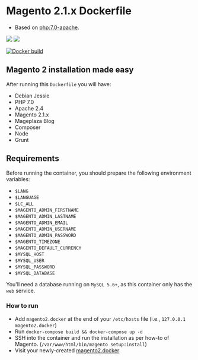 # Magento 2.1.x Dockerfile
- Based on [php:7.0-apache](https://github.com/docker-library/php/blob/ddc7084c8a78ea12f0cfdceff7d03c5a530b787e/7.0/apache/Dockerfile).

[![](https://images.microbadger.com/badges/image/roura/magento2.1.svg)](https://microbadger.com/images/roura/magento2.1)
[![](https://images.microbadger.com/badges/version/roura/magento2.1.svg)](https://microbadger.com/images/roura/magento2.1)

[![Docker build](http://dockeri.co/image/roura/magento2.1)](https://hub.docker.com/r/roura/magento2.1/)

## Magento 2 installation made easy
After running this `Dockerfile` you will have:
- Debian Jessie
- PHP 7.0
- Apache 2.4
- Magento 2.1.x
- Mageplaza Blog
- Composer
- Node
- Grunt

## Requirements
Before running the container, you should prepare the following environment variables:
- `$LANG`
- `$LANGUAGE`
- `$LC_ALL`
- `$MAGENTO_ADMIN_FIRSTNAME`
- `$MAGENTO_ADMIN_LASTNAME`
- `$MAGENTO_ADMIN_EMAIL`
- `$MAGENTO_ADMIN_USERNAME`
- `$MAGENTO_ADMIN_PASSWORD`
- `$MAGENTO_TIMEZONE`
- `$MAGENTO_DEFAULT_CURRENCY`
- `$MYSQL_HOST`
- `$MYSQL_USER`
- `$MYSQL_PASSWORD`
- `$MYSQL_DATABASE`

You'll need a database running on `MySQL 5.6+`, as this container only has the `web` service.

### How to run
- Add `magento2.docker` at the end of your `/etc/hosts` file (i.e., `127.0.0.1 magento2.docker`)
- Run `docker-compose build && docker-compose up -d`
- SSH into the container and run the installation as per how-to of Magento. (`/var/www/html/bin/magento setup:install`)
- Visit your newly-created [magento2.docker](http://magento2.docker/)
